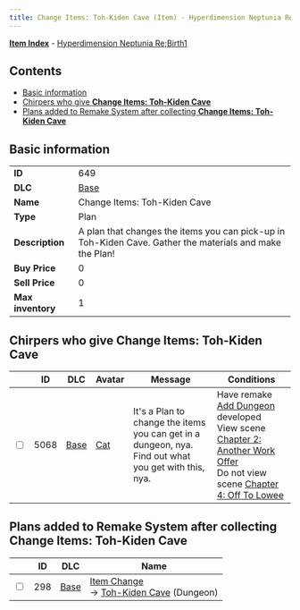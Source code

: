 ```yaml
---
title: Change Items: Toh-Kiden Cave (Item) - Hyperdimension Neptunia Re;Birth1
---
```


[**Item Index**](/neptunia/rb1/item/index.html) - [Hyperdimension Neptunia Re;Birth1](/neptunia/rb1)

## Contents

- [Basic information](#basic-information)
- [Chirpers who give **Change Items: Toh-Kiden Cave**](#chirpers-who-give-change-items-toh-kiden-cave)
- [Plans added to Remake System after collecting **Change Items: Toh-Kiden Cave**](#plans-added-to-remake-system-after-collecting-change-items-toh-kiden-cave)

## Basic information

|   |   |
| -- | -- |
| **ID** | 649 |
| **DLC** | [Base](/neptunia/rb1/dlc/1-base.html) |
| **Name** | Change Items: Toh-Kiden Cave |
| **Type** | Plan |
| **Description** | A plan that changes the items you can pick-up in Toh-Kiden Cave. Gather the materials and make the Plan! |
| **Buy Price** | 0 |
| **Sell Price** | 0 |
| **Max inventory** | 1 |


## Chirpers who give **Change Items: Toh-Kiden Cave**

|    | ID | DLC | Avatar | Message | Conditions |
| -- | -- | --- | ------ | ------- | ---------- |
| <input type="checkbox" id="rb1-chirper-event-1-5068" class="trackbox" /> | 5068 | [Base](/neptunia/rb1/dlc/1-base.html) | [Cat](/neptunia/rb1/undefined/1-226-cat.html) | It's a Plan to change the items you can get in a dungeon, nya.<br />Find out what you get with this, nya. | Have remake [Add Dungeon](/neptunia/rb1/remake/1-212-add-dungeon.html) developed<br />View scene [Chapter 2: Another Work Offer](/neptunia/rb1/scene/1-221-chapter-2-another-work-offer.html)<br />Do not view scene [Chapter 4: Off To Lowee](/neptunia/rb1/scene/1-401-chapter-4-off-to-lowee.html) |


## Plans added to Remake System after collecting **Change Items: Toh-Kiden Cave**

|    | ID | DLC | Name |
| -- | -- | --- | ---- |
| <input type="checkbox" id="rb1-remake-1-298" class="trackbox" /> | 298 | [Base](/neptunia/rb1/dlc/1-base.html) | [Item Change](/neptunia/rb1/remake/1-298-item-change.html)<br /> → [Toh-Kiden Cave](/neptunia/rb1/dungeon/1-104-toh-kiden-cave.html) (Dungeon) |
